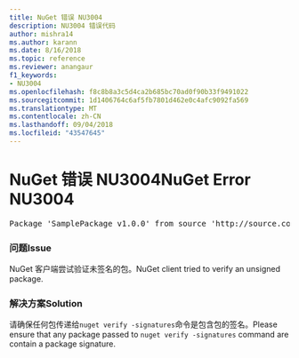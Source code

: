 ```yaml
---
title: NuGet 错误 NU3004
description: NU3004 错误代码
author: mishra14
ms.author: karann
ms.date: 8/16/2018
ms.topic: reference
ms.reviewer: anangaur
f1_keywords:
- NU3004
ms.openlocfilehash: f8c8b8a3c5d4ca2b685bc70ad0f90b33f9491022
ms.sourcegitcommit: 1d1406764c6af5fb7801d462e0c4afc9092fa569
ms.translationtype: MT
ms.contentlocale: zh-CN
ms.lasthandoff: 09/04/2018
ms.locfileid: "43547645"
---
```

# <a name="nuget-error-nu3004"></a><span data-ttu-id="ae8b8-103">NuGet 错误 NU3004</span><span class="sxs-lookup"><span data-stu-id="ae8b8-103">NuGet Error NU3004</span></span>

<pre>Package 'SamplePackage v1.0.0' from source 'http://source.com/index.json': The package is not signed.</pre>

### <a name="issue"></a><span data-ttu-id="ae8b8-104">问题</span><span class="sxs-lookup"><span data-stu-id="ae8b8-104">Issue</span></span>

<span data-ttu-id="ae8b8-105">NuGet 客户端尝试验证未签名的包。</span><span class="sxs-lookup"><span data-stu-id="ae8b8-105">NuGet client tried to verify an unsigned package.</span></span>


### <a name="solution"></a><span data-ttu-id="ae8b8-106">解决方案</span><span class="sxs-lookup"><span data-stu-id="ae8b8-106">Solution</span></span>

<span data-ttu-id="ae8b8-107">请确保任何包传递给`nuget verify -signatures`命令是包含包的签名。</span><span class="sxs-lookup"><span data-stu-id="ae8b8-107">Please ensure that any package passed to `nuget verify -signatures` command are contain a package signature.</span></span>


